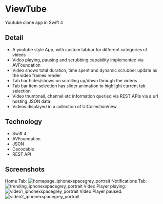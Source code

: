 # ViewTube
Youtube clone app in Swift 4

## Detail
- A youtube style App, with custom tabbar for different categories of videos
- Video playing, pausing and scrubbing capability implemented via AVFoundation
- Video shows total duration, time spent and dynamic scrubber update as the video frames render
- Tab bar hides/shows on scrolling up/down through the videos
- Tab bar item selection has slider animation to highlight current tab selection
- Video thumbnail, channel etc information queried via REST APIs via a url hosting JSON data
- Videos displayed in a collection of UICollectionView

## Technology
- Swift 4
- AVFoundation
- JSON
- Decodable
- REST API


## Screenshots
Home Tab: ![homepage_iphonexspacegrey_portrait](https://user-images.githubusercontent.com/38988531/41017444-b3b174e2-6909-11e8-8117-119c6d2c9d55.png)
Notifications Tab: ![trending_iphonexspacegrey_portrait](https://user-images.githubusercontent.com/38988531/41017445-b3cba4fc-6909-11e8-87ba-8d1176267350.png)
Video Player playing: ![video1_iphonexspacegrey_portrait](https://user-images.githubusercontent.com/38988531/41017446-b3e25da0-6909-11e8-9f83-fb4fcccab414.png)
Video Player paused: ![video2_iphonexspacegrey_portrait](https://user-images.githubusercontent.com/38988531/41017447-b3f88e7c-6909-11e8-940a-5e4b86442332.png)
